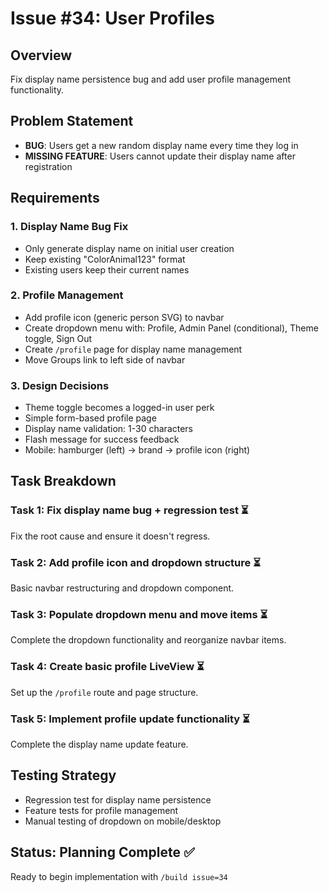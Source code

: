 # Issue #34: User Profiles

## Overview
Fix display name persistence bug and add user profile management functionality.

## Problem Statement
- **BUG**: Users get a new random display name every time they log in
- **MISSING FEATURE**: Users cannot update their display name after registration

## Requirements

### 1. Display Name Bug Fix
- Only generate display name on initial user creation
- Keep existing "ColorAnimal123" format
- Existing users keep their current names

### 2. Profile Management
- Add profile icon (generic person SVG) to navbar
- Create dropdown menu with: Profile, Admin Panel (conditional), Theme toggle, Sign Out
- Create `/profile` page for display name management
- Move Groups link to left side of navbar

### 3. Design Decisions
- Theme toggle becomes a logged-in user perk
- Simple form-based profile page
- Display name validation: 1-30 characters
- Flash message for success feedback
- Mobile: hamburger (left) → brand → profile icon (right)

## Task Breakdown

### Task 1: Fix display name bug + regression test ⏳
Fix the root cause and ensure it doesn't regress.

### Task 2: Add profile icon and dropdown structure ⏳
Basic navbar restructuring and dropdown component.

### Task 3: Populate dropdown menu and move items ⏳
Complete the dropdown functionality and reorganize navbar items.

### Task 4: Create basic profile LiveView ⏳
Set up the `/profile` route and page structure.

### Task 5: Implement profile update functionality ⏳
Complete the display name update feature.

## Testing Strategy
- Regression test for display name persistence
- Feature tests for profile management
- Manual testing of dropdown on mobile/desktop

## Status: Planning Complete ✅
Ready to begin implementation with `/build issue=34`